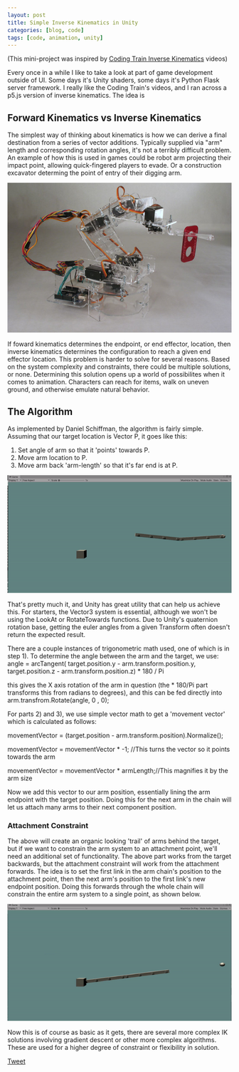 ```yaml
---
layout: post
title: Simple Inverse Kinematics in Unity
categories: [blog, code]
tags: [code, animation, unity]
---
```


(This mini-project was inspired by [Coding Train Inverse Kinematics]({https://thecodingtrain.com/CodingChallenges/064.2-inverse-kinematics.html}) videos)

Every once in a while I like to take a look at part of game development outside of UI.  Some days it's Unity shaders, some days it's Python Flask server framework.  I really like the Coding Train's videos, and I ran across a p5.js version of inverse kinematics.  The idea is 

## Forward Kinematics vs Inverse Kinematics
The simplest way of thinking about kinematics is how we can derive a final destination from a series of vector additions.  Typically supplied via "arm" length and corresponding rotation angles, it's not a terribly difficult problem.  An example of how this is used in games could be robot arm projecting their impact point, allowing quick-fingered players to evade.  Or a construction excavator determing the point of entry of their digging arm.  

![Robotic Arm](/images/robot_arm.jpg)

If foward kinematics determines the endpoint, or end effector, location, then inverse kinematics determines the configuration to reach a given end effector location. This problem is harder to solve for several reasons.  Based on the system complexity and constraints, there could be multiple solutions, or none.  Determining this solution opens up a world of possibilites when it comes to animation.  Characters can reach for items, walk on uneven ground, and otherwise emulate natural behavior.  

## The Algorithm
As implemented by Daniel Schiffman, the algorithm is fairly simple.  Assuming that our target location is Vector P, it goes like this:
1) Set angle of arm so that it 'points' towards P.
2) Move arm location to P.
3) Move arm back 'arm-length' so that it's far end is at P.

![Non-Attached IK](/images/IK_Unity.gif)

That's pretty much it, and Unity has great utility that can help us achieve this.  For starters, the Vector3 system is essential, although we won't be using the LookAt or RotateTowards functions.  Due to Unity's quaternion rotation base, getting the euler angles from a given Transform often doesn't return the expected result.  

There are a couple instances of trigonometric math used, one of which is in step 1).  To determine the angle between the arm and the target, we use:
  angle = arcTangent( target.position.y - arm.transform.position.y, target.position.z - arm.transform.position.z) * 180 / Pi

this gives the X axis rotation of the arm in question (the * 180/Pi part transforms this from radians to degrees), and this can be fed directly into arm.transfrom.Rotate(angle, 0 , 0);

For parts 2) and 3), we use simple vector math to get a 'movement vector' which is calculated as follows:

movementVector = (target.position - arm.transform.position).Normalize();

movementVector = movementVector * -1;       //This turns the vector so it points towards the arm

movementVector = movementVector * armLength;//This magnifies it by the arm size


Now we add this vector to our arm position, essentially lining the arm endpoint with the target position.  Doing this for the next arm in the chain will let us attach many arms to their next component position.

### Attachment Constraint
The above will create an organic looking 'trail' of arms behind the target, but if we want to constrain the arm system to an attachment point, we'll need an additional set of functionality.  The above part works from the target backwards, but the attachment constraint will work from the attachment forwards.  The idea is to set the first link in the arm chain's position to the attachment point, then the next arm's position to the first link's new endpoint position.  Doing this forwards through the whole chain will constrain the entire arm system to a single point, as shown below.

![Non-Attached IK](/images/IK_Unity_attached.gif)

Now this is of course as basic as it gets, there are several more complex IK solutions involving gradient descent or other more complex algorithms.  These are used for a higher degree of constraint or flexibility in solution.  


<a href="https://twitter.com/share?ref_src=twsrc%5Etfw" class="twitter-share-button" data-show-count="false">Tweet</a><script async src="https://platform.twitter.com/widgets.js" charset="utf-8"></script>
